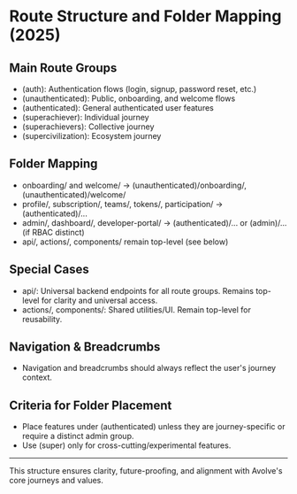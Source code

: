 # Route Structure and Folder Mapping (2025)

## Main Route Groups
- (auth): Authentication flows (login, signup, password reset, etc.)
- (unauthenticated): Public, onboarding, and welcome flows
- (authenticated): General authenticated user features
- (superachiever): Individual journey
- (superachievers): Collective journey
- (supercivilization): Ecosystem journey

## Folder Mapping
- onboarding/ and welcome/ → (unauthenticated)/onboarding/, (unauthenticated)/welcome/
- profile/, subscription/, teams/, tokens/, participation/ → (authenticated)/...
- admin/, dashboard/, developer-portal/ → (authenticated)/... or (admin)/... (if RBAC distinct)
- api/, actions/, components/ remain top-level (see below)

## Special Cases
- api/: Universal backend endpoints for all route groups. Remains top-level for clarity and universal access.
- actions/, components/: Shared utilities/UI. Remain top-level for reusability.

## Navigation & Breadcrumbs
- Navigation and breadcrumbs should always reflect the user's journey context.

## Criteria for Folder Placement
- Place features under (authenticated) unless they are journey-specific or require a distinct admin group.
- Use (super) only for cross-cutting/experimental features.

---

This structure ensures clarity, future-proofing, and alignment with Avolve's core journeys and values.
